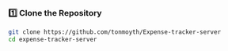 ### 1️⃣ Clone the Repository
```bash
git clone https://github.com/tonmoyth/Expense-tracker-server
cd expense-tracker-server